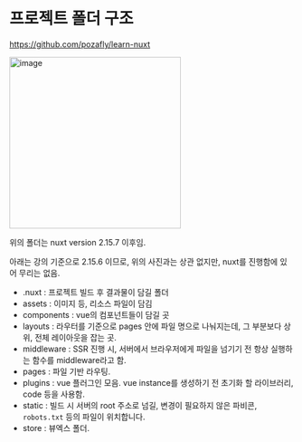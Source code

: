 # 프로젝트 폴더 구조

https://github.com/pozafly/learn-nuxt

<img width="303" alt="image" src="https://user-images.githubusercontent.com/59427983/170859874-e5ac717f-6157-4247-8a32-5e719bdae01e.png">

위의 폴더는 nuxt version 2.15.7 이후임.

아래는 강의 기준으로 2.15.6 이므로, 위의 사진과는 상관 없지만, nuxt를 진행함에 있어 무리는 없음.

- .nuxt : 프로젝트 빌드 후 결과물이 담길 폴더
- assets : 이미지 등, 리소스 파일이 담김
- components : vue의 컴포넌트들이 담길 곳
- layouts : 라우터를 기준으로 pages 안에 파일 명으로 나눠지는데, 그 부분보다 상위, 전체 레이아웃을 잡는 곳.
- middleware : SSR 진행 시, 서버에서 브라우저에게 파일을 넘기기 전 항상 실행하는 함수를 middleware라고 함.
- pages : 파일 기반 라우팅.
- plugins : vue 플러그인 모음. vue instance를 생성하기 전 초기화 할 라이브러리, code 등을 사용함.
- static : 빌드 시 서버의 root 주소로 넘길, 변경이 필요하지 않은 파비콘, `robots.txt` 등의 파일이 위치합니다.
- store : 뷰엑스 폴더.

